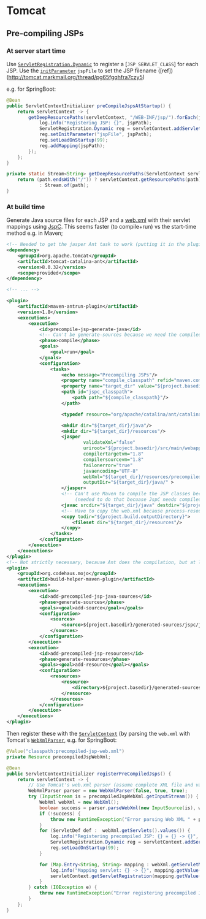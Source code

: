 # Tomcat

## Pre-compiling JSPs

### At server start time

Use [`ServletRegistration.Dynamic`](http://docs.oracle.com/javaee/7/api/index.html?javax/servlet/ServletRegistration.Dynamic.html) to register a [`JSP_SERVLET_CLASS`] for each JSP.
Use the [`initParameter`](http://docs.oracle.com/javaee/7/api/javax/servlet/Registration.html#setInitParameter-java.lang.String-java.lang.String-) `jspFile` to set the JSP filename ([ref])(http://tomcat.markmail.org/thread/pg65fgqhfra7czy5)

e.g. for SpringBoot:

```java
@Bean
public ServletContextInitializer preCompileJspsAtStartup() {
    return servletContext -> {
        getDeepResourcePaths(servletContext, "/WEB-INF/jsp/").forEach(jspPath -> {
            log.info("Registering JSP: {}", jspPath);
            ServletRegistration.Dynamic reg = servletContext.addServlet(jspPath, Constants.JSP_SERVLET_CLASS);
            reg.setInitParameter("jspFile", jspPath);
            reg.setLoadOnStartup(99);
            reg.addMapping(jspPath);
        });
    };
}

private static Stream<String> getDeepResourcePaths(ServletContext servletContext, String path) {
    return (path.endsWith("/")) ? servletContext.getResourcePaths(path).stream().flatMap(p -> getDeepResourcePaths(servletContext, p))
            : Stream.of(path);
}
```

### At build time

Generate Java source files for each JSP and a [web.xml](http://docs.oracle.com/cd/E13222_01/wls/docs81/webapp/web_xml.html#1039287) with their servlet mappings using [JspC]().
This seems faster (to compile+run) vs the start-time method
e.g. in Maven;

```xml
<!-- Needed to get the jasper Ant task to work (putting it in the plugin's dependencies didn't work) -->
<dependency>
	<groupId>org.apache.tomcat</groupId>
	<artifactId>tomcat-catalina-ant</artifactId>
	<version>8.0.32</version>
	<scope>provided</scope>
</dependency>

<!-- ... -->

<plugin>
	<artifactId>maven-antrun-plugin</artifactId>
	<version>1.8</version>
	<executions>
		<execution>
			<id>precompile-jsp-generate-java</id>
			<!-- Can't be generate-sources because we need the compiled Henry taglib classes already! -->
			<phase>compile</phase>
			<goals>
				<goal>run</goal>
			</goals>
			<configuration>
				<tasks>
					<echo message="Precompiling JSPs"/>
					<property name="compile_classpath" refid="maven.compile.classpath"/>
					<property name="target_dir" value="${project.basedir}/generated-sources/jspc" />
					<path id="jspc_classpath">
						<path path="${compile_classpath}"/>
					</path>

					<typedef resource="org/apache/catalina/ant/catalina.tasks" classpathref="jspc_classpath"/>

					<mkdir dir="${target_dir}/java"/>
					<mkdir dir="${target_dir}/resources"/>
					<jasper
							validateXml="false"
							uriroot="${project.basedir}/src/main/webapp"
							compilertargetvm="1.8"
							compilersourcevm="1.8"
							failonerror="true"
							javaencoding="UTF-8"
							webXml="${target_dir}/resources/precompiled-jsp-web.xml"
							outputDir="${target_dir}/java/" >
					</jasper>
					<!-- Can't use Maven to compile the JSP classes because it has already compiled the app's classes
						 (needed to do that becuase JspC needs compiled app classes) -->
					<javac srcdir="${target_dir}/java" destdir="${project.build.outputDirectory}" classpathref="jspc_classpath" fork="true"/>
					<!-- Have to copy the web.xml because process-resources phase has already finished (before compile) -->
					<copy todir="${project.build.outputDirectory}">
						<fileset dir="${target_dir}/resources"/>
					</copy>
				</tasks>
			</configuration>
		</execution>
	</executions>
</plugin>
<!-- Not strictly necessary, because Ant does the compilation, but at least attempts to keep it in sync with Maven -->
<plugin>
	<groupId>org.codehaus.mojo</groupId>
	<artifactId>build-helper-maven-plugin</artifactId>
	<executions>
		<execution>
			<id>add-precompiled-jsp-java-sources</id>
			<phase>generate-sources</phase>
			<goals><goal>add-source</goal></goals>
			<configuration>
				<sources>
					<source>${project.basedir}/generated-sources/jspc/java</source>
				</sources>
			</configuration>
		</execution>
		<execution>
			<id>add-precompiled-jsp-resources</id>
			<phase>generate-resources</phase>
			<goals><goal>add-resource</goal></goals>
			<configuration>
				<resources>
					<resource>
						<directory>${project.basedir}/generated-sources/jspc/resources</directory>
					</resource>
				</resources>
			</configuration>
		</execution>
	</executions>
</plugin>
```

Then register these with the [`ServletContext`](http://docs.oracle.com/javaee/7/api/javax/servlet/ServletContext.html) (by parsing the `web.xml` with Tomcat's [`WebXmlParser`](), e.g. for SpringBoot:

```java
@Value("classpath:precompiled-jsp-web.xml")
private Resource precompiledJspWebXml;

@Bean
public ServletContextInitializer registerPreCompiledJsps() {
    return servletContext -> {
        // Use Tomcat's web.xml parser (assume complete XML file and validate).
        WebXmlParser parser = new WebXmlParser(false, true, true);
        try (InputStream is = precompiledJspWebXml.getInputStream()) {
            WebXml webXml = new WebXml();
            boolean success = parser.parseWebXml(new InputSource(is), webXml, false);
            if (!success) {
                throw new RuntimeException("Error parsing Web XML " + precompiledJspWebXml);
            }
            for (ServletDef def :  webXml.getServlets().values()) {
                log.info("Registering precompiled JSP: {} = {} -> {}", def.getServletName(), def.getServletClass());
                ServletRegistration.Dynamic reg = servletContext.addServlet(def.getServletName(), def.getServletClass());
                reg.setLoadOnStartup(99);
            }

            for (Map.Entry<String, String> mapping : webXml.getServletMappings().entrySet()) {
                log.info("Mapping servlet: {} -> {}", mapping.getValue(), mapping.getKey());
                servletContext.getServletRegistration(mapping.getValue()).addMapping(mapping.getKey());
            }
        } catch (IOException e) {
            throw new RuntimeException("Error registering precompiled JSPs", e);
        }
    };
}
```
